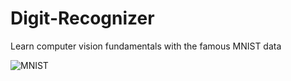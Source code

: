 # Digit-Recognizer
Learn computer vision fundamentals with the famous MNIST data

![MNIST](/42K-Digit.png)
